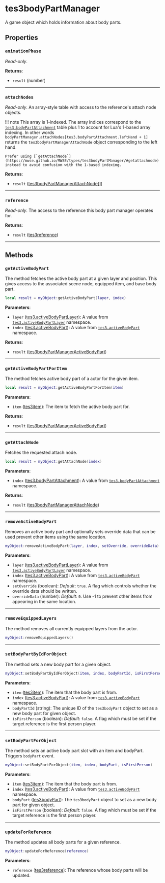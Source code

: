 # tes3bodyPartManager
<div class="search_terms" style="display: none">tes3bodypartmanager, bodypartmanager</div>

<!---
	This file is autogenerated. Do not edit this file manually. Your changes will be ignored.
	More information: https://github.com/MWSE/MWSE/tree/master/docs
-->

A game object which holds information about body parts.

## Properties

### `animationPhase`
<div class="search_terms" style="display: none">animationphase</div>

*Read-only*. 

**Returns**:

* `result` (number)

***

### `attachNodes`
<div class="search_terms" style="display: none">attachnodes</div>

*Read-only*. An array-style table with access to the reference's attach node objects.

!!! note
	This array is 1-indexed. The array indices correspond to the [`tes3.bodyPartAttachment`](https://mwse.github.io/MWSE/references/body-part-attachments/) table plus 1 to account for Lua's 1-based array indexing. In other words `bodyPartManager.attachNodes[tes3.bodyPartAttachment.leftHand + 1]` returns the `tes3bodyPartManagerAttachNode` object corresponding to the left hand.

	Prefer using [`getAttachNode`](https://mwse.github.io/MWSE/types/tes3bodyPartManager/#getattachnode) instead to avoid confusion with the 1-based indexing.


**Returns**:

* `result` ([tes3bodyPartManagerAttachNode](../types/tes3bodyPartManagerAttachNode.md)[])

***

### `reference`
<div class="search_terms" style="display: none">reference</div>

*Read-only*. The access to the reference this body part manager operates for.

**Returns**:

* `result` ([tes3reference](../types/tes3reference.md))

***

## Methods

### `getActiveBodyPart`
<div class="search_terms" style="display: none">getactivebodypart, activebodypart</div>

The method fetches the active body part at a given layer and position. This gives access to the associated scene node, equipped item, and base body part.

```lua
local result = myObject:getActiveBodyPart(layer, index)
```

**Parameters**:

* `layer` ([tes3.activeBodyPartLayer](../references/active-body-part-layers.md)): A value from [`tes3.activeBodyPartLayer`](https://mwse.github.io/MWSE/references/active-body-part-layers/) namespace.
* `index` ([tes3.activeBodyPart](../references/active-body-parts.md)): A value from [`tes3.activeBodyPart`](https://mwse.github.io/MWSE/references/active-body-parts/) namespace.

**Returns**:

* `result` ([tes3bodyPartManagerActiveBodyPart](../types/tes3bodyPartManagerActiveBodyPart.md))

***

### `getActiveBodyPartForItem`
<div class="search_terms" style="display: none">getactivebodypartforitem, activebodypartforitem</div>

The method fetches active body part of a actor for the given item.

```lua
local result = myObject:getActiveBodyPartForItem(item)
```

**Parameters**:

* `item` ([tes3item](../types/tes3item.md)): The item to fetch the active body part for.

**Returns**:

* `result` ([tes3bodyPartManagerActiveBodyPart](../types/tes3bodyPartManagerActiveBodyPart.md))

***

### `getAttachNode`
<div class="search_terms" style="display: none">getattachnode, attachnode</div>

Fetches the requested attach node.

```lua
local result = myObject:getAttachNode(index)
```

**Parameters**:

* `index` ([tes3.bodyPartAttachment](../references/body-part-attachments.md)): A value from [`tes3.bodyPartAttachment`](https://mwse.github.io/MWSE/references/body-part-attachments/) namespace.

**Returns**:

* `result` ([tes3bodyPartManagerAttachNode](../types/tes3bodyPartManagerAttachNode.md))

***

### `removeActiveBodyPart`
<div class="search_terms" style="display: none">removeactivebodypart, activebodypart</div>

Removes an active body part and optionally sets override data that can be used prevent other items using the same location.

```lua
myObject:removeActiveBodyPart(layer, index, setOverride, overrideData)
```

**Parameters**:

* `layer` ([tes3.activeBodyPartLayer](../references/active-body-part-layers.md)): A value from [`tes3.activeBodyPartLayer`](https://mwse.github.io/MWSE/references/active-body-part-layers/) namespace.
* `index` ([tes3.activeBodyPart](../references/active-body-parts.md)): A value from [`tes3.activeBodyPart`](https://mwse.github.io/MWSE/references/active-body-parts/) namespace.
* `setOverride` (boolean): *Default*: `true`. A flag which controls whether the override data should be written.
* `overrideData` (number): *Default*: `0`. Use -1 to prevent other items from appearing in the same location.

***

### `removeEquippedLayers`
<div class="search_terms" style="display: none">removeequippedlayers, equippedlayers</div>

The method removes all currently equipped layers from the actor.

```lua
myObject:removeEquippedLayers()
```

***

### `setBodyPartByIdForObject`
<div class="search_terms" style="display: none">setbodypartbyidforobject, bodypartbyidforobject</div>

The method sets a new body part for a given object.

```lua
myObject:setBodyPartByIdForObject(item, index, bodyPartId, isFirstPerson)
```

**Parameters**:

* `item` ([tes3item](../types/tes3item.md)): The item that the body part is from.
* `index` ([tes3.activeBodyPart](../references/active-body-parts.md)): A value from [`tes3.activeBodyPart`](https://mwse.github.io/MWSE/references/active-body-parts/) namespace.
* `bodyPartId` (string): The unique ID of the `tes3bodyPart` object to set as a new body part for given object.
* `isFirstPerson` (boolean): *Default*: `false`. A flag which must be set if the target reference is the first person player.

***

### `setBodyPartForObject`
<div class="search_terms" style="display: none">setbodypartforobject, bodypartforobject</div>

The method sets an active body part slot with an item and bodyPart. Triggers `bodyPart` event.

```lua
myObject:setBodyPartForObject(item, index, bodyPart, isFirstPerson)
```

**Parameters**:

* `item` ([tes3item](../types/tes3item.md)): The item that the body part is from.
* `index` ([tes3.activeBodyPart](../references/active-body-parts.md)): A value from [`tes3.activeBodyPart`](https://mwse.github.io/MWSE/references/active-body-parts/) namespace.
* `bodyPart` ([tes3bodyPart](../types/tes3bodyPart.md)): The `tes3bodyPart` object to set as a new body part for given object.
* `isFirstPerson` (boolean): *Default*: `false`. A flag which must be set if the target reference is the first person player.

***

### `updateForReference`
<div class="search_terms" style="display: none">updateforreference, forreference</div>

The method updates all body parts for a given reference.

```lua
myObject:updateForReference(reference)
```

**Parameters**:

* `reference` ([tes3reference](../types/tes3reference.md)): The reference whose body parts will be updated.

